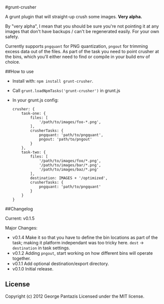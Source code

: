 #grunt-crusher

A grunt plugin that will straight-up crush some images. **Very alpha.**

By "very alpha", I mean that you should be sure you're not pointing it at any images that don't have backups / can't be regenerated easily. For your own safety.

Currently supports `pngquant` for PNG quantization, `pngout` for trimming excess data out of the files. As part of the task you need to point crusher at the bins, which you'll either need to find or compile in your build env of choice.

##How to use

* Install with: ```npm install grunt-crusher```.
* Call ```grunt.loadNpmTasks('grunt-crusher')``` in grunt.js

* In your grunt.js config:

	```
	crusher: {
		task-one: {
			files: [
				'/path/to/images/foo-*.png',
			],
			crusherTasks: {
				pngquant: 'path/to/pngquant',
				pngout: 'path/to/pngout'
			}
		},
		task-two: {
			files: [
				'/path/to/images/foo/*.png',
				'/path/to/images/bar/*.png',
				'/path/to/images/baz/*.png'
			],
			destination: IMAGES + '/optimized',
			crusherTasks: {
				pngquant: 'path/to/pngquant'
			}
		}
	}
	```

##Changelog

Current: v0.1.5

Major Changes:

* v0.1.4 Make it so that you have to define the bin locations as part of the task; making it platform independant was too tricky here. `dest` -> `destination` in task settings.
* v0.1.2 Adding `pngout`, start working on how different bins will operate together.
* v0.1.1 Add optional destination/export directory.
* v0.1.0 Initial release.


## License
Copyright (c) 2012 George Pantazis
Licensed under the MIT license.
